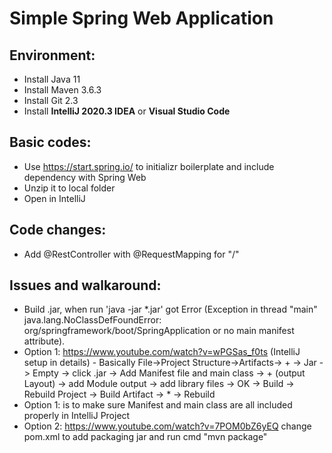 # Simple Spring Web Application

## Environment:
- Install Java 11
- Install Maven 3.6.3
- Install Git 2.3
- Install <b>IntelliJ 2020.3 IDEA</b> or <b>Visual Studio Code</b>

## Basic codes:
- Use https://start.spring.io/ to initializr boilerplate and include dependency with Spring Web
- Unzip it to local folder
- Open in IntelliJ

## Code changes:
- Add @RestController with @RequestMapping for "/" 

## Issues and walkaround: 
- Build .jar, when run 'java -jar *.jar' got Error (Exception in thread "main" java.lang.NoClassDefFoundError: org/springframework/boot/SpringApplication or no main manifest attribute). 
-  Option 1: https://www.youtube.com/watch?v=wPGSas_f0ts (IntelliJ setup in details) - Basically File->Project Structure->Artifacts-> + -> Jar -> Empty -> click .jar -> Add Manifest file and main class -> + (output Layout) -> add Module output -> add library files -> OK -> Build -> Rebuild Project -> Build Artifact -> * -> Rebuild
-  Option 1: is to make sure Manifest and main class are all included properly in IntelliJ Project 
-  Option 2: https://www.youtube.com/watch?v=7POM0bZ6yEQ change pom.xml to add packaging jar and run cmd "mvn package"


